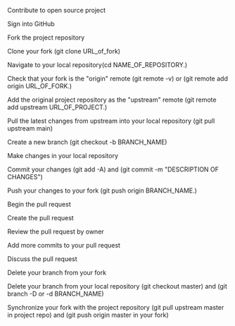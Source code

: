 Contribute to open source project

Sign into GitHub

Fork the project repository

Clone your fork (git clone URL_of_fork)

Navigate to your local repository(cd NAME_OF_REPOSITORY.)

Check that your fork is the "origin" remote (git remote -v) or (git remote add origin URL_OF_FORK.)

Add the original project repository as the "upstream" remote (git remote add upstream URL_OF_PROJECT.)

Pull the latest changes from upstream into your local repository (git pull upstream main)

Create a new branch (git checkout -b BRANCH_NAME)

Make changes in your local repository

Commit your changes (git add -A) and (git commit -m "DESCRIPTION OF CHANGES")

Push your changes to your fork (git push origin BRANCH_NAME.)

Begin the pull request

Create the pull request

Review the pull request by owner

Add more commits to your pull request

Discuss the pull request

Delete your branch from your fork

Delete your branch from your local repository (git checkout master) and (git branch -D or -d BRANCH_NAME)

Synchronize your fork with the project repository (git pull upstream master in project repo) and (git push origin master in your fork)